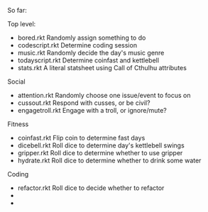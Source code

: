 So far:

Top level:
- bored.rkt Randomly assign something to do
- codescript.rkt Determine coding session
- music.rkt Randomly decide the day's music genre
- todayscript.rkt Determine coinfast and kettlebell
- stats.rkt A literal statsheet using Call of Cthulhu attributes

Social
- attention.rkt Randomly choose one issue/event to focus on
- cussout.rkt Respond with cusses, or be civil?
- engagetroll.rkt Engage with a troll, or ignore/mute?

Fitness
- coinfast.rkt Flip coin to determine fast days
- dicebell.rkt Roll dice to determine day's kettlebell swings
- gripper.rkt Roll dice to determine whether to use gripper
- hydrate.rkt Roll dice to determine whether to drink some water

Coding
- refactor.rkt Roll dice to decide whether to refactor
-
-
